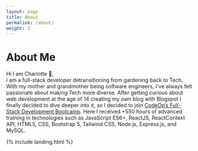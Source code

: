 ```yaml
---
layout: page
title: About
permalink: /about/
weight: 3
---
```


# **About Me**

Hi I am Charlotte :seedling:,<br>
I am a full-stack developer detransitioning from gardening back to Tech.
With my mother and grandmother being software engineers, I've always felt passionate about making Tech more diverse. After getting curious about web development at the age of 14 creating my own blog with Blogspot I finally decided to dive deeper into it, so I decided to join [CodeOp’s Full-Stack Development Bootcamp](https://codeop.tech/full-stack-development-bootcamp/). Here I received +550 hours of advanced training in technologies such as JavaScript ES6+, ReactJS, ReactContext API, HTML5, CSS, Bootstrap 5, Tailwind CSS, Node.js, Express.js, and MySQL.

{% include landing.html %}
